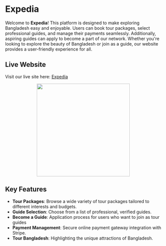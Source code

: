# Expedia

Welcome to **Expedia**! This platform is designed to make exploring Bangladesh easy and enjoyable. Users can book tour packages, select professional guides, and manage their payments seamlessly. Additionally, aspiring guides can apply to become a part of our network. Whether you're looking to explore the beauty of Bangladesh or join as a guide, our website provides a user-friendly experience for all.

## Live Website

Visit our live site here: [Expedia](https://tourist-management-ff48a.web.app/)

<div align="center">
  <img height="300" src="https://i.ibb.co.com/xr6bzxN/Black-and-Red-Simple-Tips-How-To-Be-A-Programmer-Youtube-Thumbnail.png"  />
</div>

## Key Features

- **Tour Packages**: Browse a wide variety of tour packages tailored to different interests and budgets.
- **Guide Selection**: Choose from a list of professional, verified guides.
- **Become a Guide**: Application process for users who want to join as tour guides
- **Payment Management**: Secure online payment gateway integration with Stripe.
- **Tour Bangladesh**: Highlighting the unique attractions of Bangladesh.
